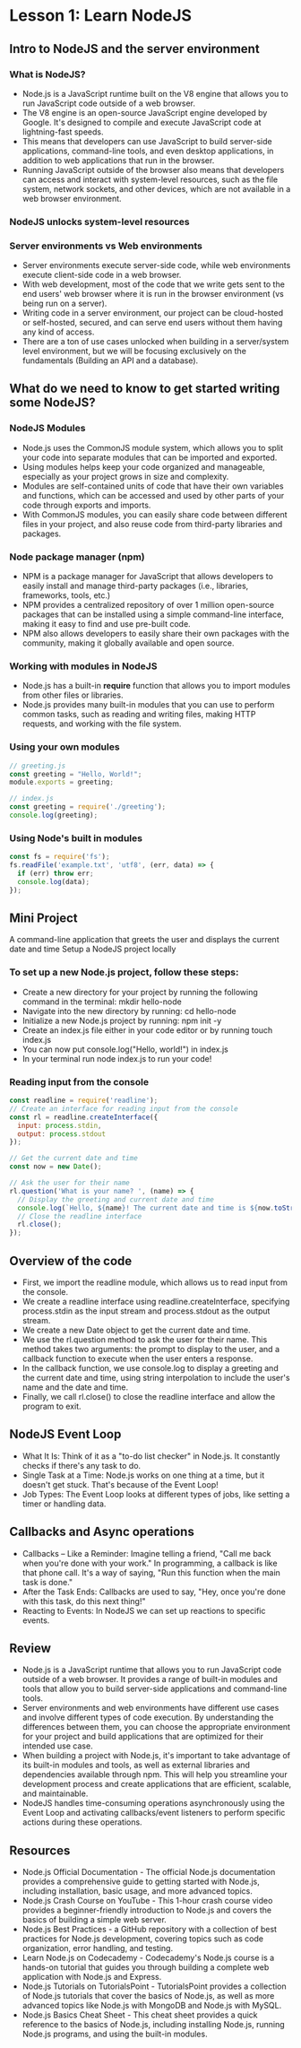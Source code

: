 # Lesson 1: Learn NodeJS

## Intro to NodeJS and the server environment

### What is NodeJS?

- Node.js is a JavaScript runtime built on the V8 engine that allows you to run JavaScript code outside of a web browser.
- The V8 engine is an open-source JavaScript engine developed by Google. It's designed to compile and execute JavaScript code at lightning-fast speeds.
- This means that developers can use JavaScript to build server-side applications, command-line tools, and even desktop applications, in addition to web applications that run in the browser.
- Running JavaScript outside of the browser also means that developers can access and interact with system-level resources, such as the file system, network sockets, and other devices, which are not available in a web browser environment.

### NodeJS unlocks system-level resources

### Server environments vs Web environments

- Server environments execute server-side code, while web environments execute client-side code in a web browser.
- With web development, most of the code that we write gets sent to the end users' web browser where it is run in the browser environment (vs being run on a server).
- Writing code in a server environment, our project can be cloud-hosted or self-hosted, secured, and can serve end users without them having any kind of access.
- There are a ton of use cases unlocked when building in a server/system level environment, but we will be focusing exclusively on the fundamentals (Building an API and a database).

## What do we need to know to get started writing some NodeJS?

### NodeJS Modules

- Node.js uses the CommonJS module system, which allows you to split your code into separate modules that can be imported and exported.
- Using modules helps keep your code organized and manageable, especially as your project grows in size and complexity.
- Modules are self-contained units of code that have their own variables and functions, which can be accessed and used by other parts of your code through exports and imports.
- With CommonJS modules, you can easily share code between different files in your project, and also reuse code from third-party libraries and packages.

### Node package manager (npm)

- NPM is a package manager for JavaScript that allows developers to easily install and manage third-party packages (i.e., libraries, frameworks, tools, etc.)
- NPM provides a centralized repository of over 1 million open-source packages that can be installed using a simple command-line interface, making it easy to find and use pre-built code.
- NPM also allows developers to easily share their own packages with the community, making it globally available and open source.

### Working with modules in NodeJS

- Node.js has a built-in **require** function that allows you to import modules from other files or libraries.
- Node.js provides many built-in modules that you can use to perform common tasks, such as reading and writing files, making HTTP requests, and working with the file system.

### Using your own modules

```javascript
// greeting.js
const greeting = "Hello, World!";
module.exports = greeting;

// index.js
const greeting = require('./greeting');
console.log(greeting);
```

### Using Node's built in modules
```javascript
const fs = require('fs');
fs.readFile('example.txt', 'utf8', (err, data) => {
  if (err) throw err;
  console.log(data);
});
```

## Mini Project
A command-line application that greets the user and displays the current date and time
Setup a NodeJS project locally

### To set up a new Node.js project, follow these steps:

- Create a new directory for your project by running the following command in the terminal: mkdir hello-node
- Navigate into the new directory by running: cd hello-node
- Initialize a new Node.js project by running: npm init -y
- Create an index.js file either in your code editor or by running touch index.js
- You can now put console.log("Hello, world!") in index.js
- In your terminal run node index.js to run your code!

### Reading input from the console
```javascript
const readline = require('readline');
// Create an interface for reading input from the console
const rl = readline.createInterface({
  input: process.stdin,
  output: process.stdout
});

// Get the current date and time
const now = new Date();

// Ask the user for their name
rl.question('What is your name? ', (name) => {
  // Display the greeting and current date and time
  console.log(`Hello, ${name}! The current date and time is ${now.toString()}.`);
  // Close the readline interface
  rl.close();
});
```

## Overview of the code
- First, we import the readline module, which allows us to read input from the console.
- We create a readline interface using readline.createInterface, specifying process.stdin as the input stream and process.stdout as the output stream.
- We create a new Date object to get the current date and time.
- We use the rl.question method to ask the user for their name. This method takes two arguments: the prompt to display to the user, and a callback function to execute when the user enters a response.
- In the callback function, we use console.log to display a greeting and the current date and time, using string interpolation to include the user's name and the date and time.
- Finally, we call rl.close() to close the readline interface and allow the program to exit.

## NodeJS Event Loop
- What It Is: Think of it as a "to-do list checker" in Node.js. It constantly checks if there's any task to do.
- Single Task at a Time: Node.js works on one thing at a time, but it doesn't get stuck. That's because of the Event Loop!
- Job Types: The Event Loop looks at different types of jobs, like setting a timer or handling data.

## Callbacks and Async operations
- Callbacks – Like a Reminder: Imagine telling a friend, "Call me back when you're done with your work." In programming, a callback is like that phone call. It's a way of saying, "Run this function when the main task is done."
- After the Task Ends: Callbacks are used to say, "Hey, once you're done with this task, do this next thing!"
- Reacting to Events: In NodeJS we can set up reactions to specific events.

## Review
- Node.js is a JavaScript runtime that allows you to run JavaScript code outside of a web browser. It provides a range of built-in modules and tools that allow you to build server-side applications and command-line tools.
- Server environments and web environments have different use cases and involve different types of code execution. By understanding the differences between them, you can choose the appropriate environment for your project and build applications that are optimized for their intended use case.
- When building a project with Node.js, it's important to take advantage of its built-in modules and tools, as well as external libraries and dependencies available through npm. This will help you streamline your development process and create applications that are efficient, scalable, and maintainable.
- NodeJS handles time-consuming operations asynchronously using the Event Loop and activating callbacks/event listeners to perform specific actions during these operations.

## Resources
- Node.js Official Documentation - The official Node.js documentation provides a comprehensive guide to getting started with Node.js, including installation, basic usage, and more advanced topics.
- Node.js Crash Course on YouTube - This 1-hour crash course video provides a beginner-friendly introduction to Node.js and covers the basics of building a simple web server.
- Node.js Best Practices - a GitHub repository with a collection of best practices for Node.js development, covering topics such as code organization, error handling, and testing.
- Learn Node.js on Codecademy - Codecademy's Node.js course is a hands-on tutorial that guides you through building a complete web application with Node.js and Express.
- Node.js Tutorials on TutorialsPoint - TutorialsPoint provides a collection of Node.js tutorials that cover the basics of Node.js, as well as more advanced topics like Node.js with MongoDB and Node.js with MySQL.
- Node.js Basics Cheat Sheet - This cheat sheet provides a quick reference to the basics of Node.js, including installing Node.js, running Node.js programs, and using the built-in modules.
